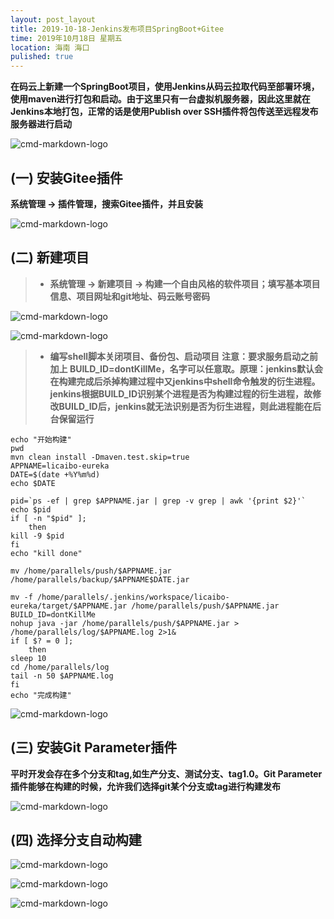 ```yaml
---
layout: post_layout
title: 2019-10-18-Jenkins发布项目SpringBoot+Gitee
time: 2019年10月18日 星期五
location: 海南 海口
pulished: true
---
```


**在码云上新建一个SpringBoot项目，使用Jenkins从码云拉取代码至部署环境，使用maven进行打包和启动。由于这里只有一台虚拟机服务器，因此这里就在Jenkins本地打包，正常的话是使用Publish over SSH插件将包传送至远程发布服务器进行启动**

![cmd-markdown-logo](https://licaibo.github.io/assets/img/jenkins-build.png)


## (一) 安装Gitee插件
**系统管理 -> 插件管理，搜索Gitee插件，并且安装**

![cmd-markdown-logo](https://licaibo.github.io/assets/img/jenkins-pluns1.png)

## (二) 新建项目
> * **系统管理 -> 新建项目 -> 构建一个自由风格的软件项目；填写基本项目信息、项目网址和git地址、码云账号密码**

![cmd-markdown-logo](https://licaibo.github.io/assets/img/jenkins-gitee1.png)

![cmd-markdown-logo](https://licaibo.github.io/assets/img/jenkins-gitee2.png)

> * **编写shell脚本关闭项目、备份包、启动项目**
**注意：要求服务启动之前加上 BUILD_ID=dontKillMe，名字可以任意取。原理：jenkins默认会在构建完成后杀掉构建过程中又jenkins中shell命令触发的衍生进程。jenkins根据BUILD_ID识别某个进程是否为构建过程的衍生进程，故修改BUILD_ID后，jenkins就无法识别是否为衍生进程，则此进程能在后台保留运行**

```shell
echo "开始构建"
pwd
mvn clean install -Dmaven.test.skip=true
APPNAME=licaibo-eureka
DATE=$(date +%Y%m%d)
echo $DATE

pid=`ps -ef | grep $APPNAME.jar | grep -v grep | awk '{print $2}'`
echo $pid
if [ -n "$pid" ];
	then
kill -9 $pid
fi
echo "kill done"

mv /home/parallels/push/$APPNAME.jar /home/parallels/backup/$APPNAME$DATE.jar

mv -f /home/parallels/.jenkins/workspace/licaibo-eureka/target/$APPNAME.jar /home/parallels/push/$APPNAME.jar
BUILD_ID=dontKillMe
nohup java -jar /home/parallels/push/$APPNAME.jar > /home/parallels/log/$APPNAME.log 2>1&
if [ $? = 0 ];
	then
sleep 10
cd /home/parallels/log
tail -n 50 $APPNAME.log
fi
echo "完成构建"
```

![cmd-markdown-logo](https://licaibo.github.io/assets/img/jenkins-gitee3.png)



## (三) 安装Git Parameter插件
**平时开发会存在多个分支和tag,如生产分支、测试分支、tag1.0。Git Parameter插件能够在构建的时候，允许我们选择git某个分支或tag进行构建发布**

![cmd-markdown-logo](https://licaibo.github.io/assets/img/jenkins-pluns2.png)


## (四) 选择分支自动构建

![cmd-markdown-logo](https://licaibo.github.io/assets/img/jenkin-bulid-1.png)

![cmd-markdown-logo](https://licaibo.github.io/assets/img/jenkin-bulid-2.png)

![cmd-markdown-logo](https://licaibo.github.io/assets/img/jenkin-bulid-3.png)




